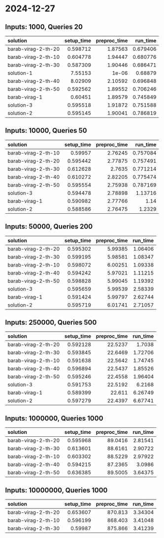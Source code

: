 # 2024-12-27

## Inputs: 1000, Queries 20

| solution            |   setup_time |   preproc_time |   run_time |
|:--------------------|-------------:|---------------:|-----------:|
| barab-virag-2-th-20 |     0.598712 |        1.87563 |   0.679406 |
| barab-virag-2-th-10 |     0.604778 |        1.94447 |   0.680776 |
| barab-virag-2-th-30 |     0.587309 |        1.90446 |   0.686471 |
| solution-1          |     7.55153  |        1e-06   |   0.68879  |
| barab-virag-2-th-40 |     8.02909  |        2.10592 |   0.696848 |
| barab-virag-2-th-50 |     0.592562 |        1.89552 |   0.706246 |
| barab-virag-1       |     0.60451  |        1.89579 |   0.745849 |
| solution-3          |     0.595518 |        1.91872 |   0.751588 |
| solution-2          |     0.595145 |        1.90041 |   0.786819 |

## Inputs: 10000, Queries 50

| solution            |   setup_time |   preproc_time |   run_time |
|:--------------------|-------------:|---------------:|-----------:|
| barab-virag-2-th-10 |     0.59957  |        2.76245 |   0.757084 |
| barab-virag-2-th-20 |     0.595442 |        2.77875 |   0.757491 |
| barab-virag-2-th-30 |     0.612628 |        2.7635  |   0.771214 |
| barab-virag-2-th-40 |     0.610272 |        2.82205 |   0.775474 |
| barab-virag-2-th-50 |     0.595554 |        2.75938 |   0.787169 |
| solution-3          |     0.594478 |        2.78898 |   1.13716  |
| barab-virag-1       |     0.590982 |        2.77766 |   1.14     |
| solution-2          |     0.588586 |        2.76475 |   1.2329   |

## Inputs: 50000, Queries 200

| solution            |   setup_time |   preproc_time |   run_time |
|:--------------------|-------------:|---------------:|-----------:|
| barab-virag-2-th-20 |     0.595302 |        5.99385 |    1.06406 |
| barab-virag-2-th-30 |     0.599195 |        5.98581 |    1.08347 |
| barab-virag-2-th-10 |     0.598072 |        6.00251 |    1.09338 |
| barab-virag-2-th-40 |     0.594242 |        5.97021 |    1.11215 |
| barab-virag-2-th-50 |     0.598828 |        5.99045 |    1.19392 |
| solution-3          |     0.595659 |        5.99539 |    2.58339 |
| barab-virag-1       |     0.591424 |        5.99797 |    2.62744 |
| solution-2          |     0.595719 |        6.01741 |    2.71057 |

## Inputs: 250000, Queries 500

| solution            |   setup_time |   preproc_time |   run_time |
|:--------------------|-------------:|---------------:|-----------:|
| barab-virag-2-th-20 |     0.592128 |        22.5237 |    1.7038  |
| barab-virag-2-th-30 |     0.593845 |        22.6469 |    1.72706 |
| barab-virag-2-th-10 |     0.591638 |        22.5642 |    1.74745 |
| barab-virag-2-th-40 |     0.596894 |        22.5437 |    1.85526 |
| barab-virag-2-th-50 |     0.595246 |        22.4558 |    1.96404 |
| solution-3          |     0.591753 |        22.5192 |    6.2168  |
| barab-virag-1       |     0.589399 |        22.611  |    6.26749 |
| solution-2          |     0.597279 |        22.4397 |    6.67741 |

## Inputs: 1000000, Queries 1000

| solution            |   setup_time |   preproc_time |   run_time |
|:--------------------|-------------:|---------------:|-----------:|
| barab-virag-2-th-20 |     0.595968 |        89.0416 |    2.81541 |
| barab-virag-2-th-30 |     0.613601 |        88.6161 |    2.90722 |
| barab-virag-2-th-10 |     0.603302 |        88.5229 |    2.97922 |
| barab-virag-2-th-40 |     0.594215 |        87.2365 |    3.0986  |
| barab-virag-2-th-50 |     0.636385 |        89.5005 |    3.64375 |

## Inputs: 10000000, Queries 1000

| solution            |   setup_time |   preproc_time |   run_time |
|:--------------------|-------------:|---------------:|-----------:|
| barab-virag-2-th-20 |     0.653607 |        870.813 |    3.34304 |
| barab-virag-2-th-10 |     0.596199 |        868.403 |    3.41048 |
| barab-virag-2-th-30 |     0.59987  |        875.866 |    3.41239 |
